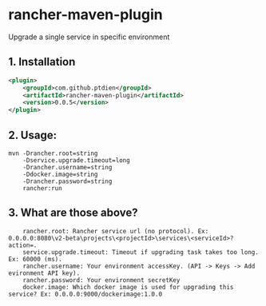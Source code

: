 # rancher-maven-plugin 
Upgrade a single service in specific environment
## 1. Installation
```xml
<plugin>
    <groupId>com.github.ptdien</groupId>
    <artifactId>rancher-maven-plugin</artifactId>
    <version>0.0.5</version>
</plugin>
```

## 2. Usage:

```text
mvn -Drancher.root=string 
    -Dservice.upgrade.timeout=long 
    -Drancher.username=string 
    -Ddocker.image=string 
    -Drancher.password=string 
    rancher:run
```

## 3. What are those above?
```text
    rancher.root: Rancher service url (no protocol). Ex: 0.0.0.0:8080\v2-beta\projects\<projectId>\services\<serviceId>?action=.
    service.upgrade.timeout: Timeout if upgrading task takes too long. Ex: 60000 (ms).
    rancher.username: Your environment accessKey. (API -> Keys -> Add evironment API key).
    rancher.password: Your environment secretKey
    docker.image: Which docker image is used for upgrading this service? Ex: 0.0.0.0:9000/dockerimage:1.0.0
```
